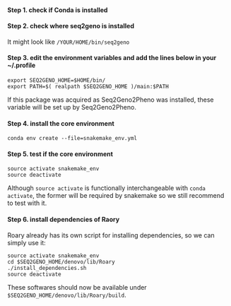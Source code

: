#### Step 1. check if Conda is installed
#### Step 2. check where seq2geno is installed
It might look like `/YOUR/HOME/bin/seq2geno`
#### Step 3. edit the environment variables and add the lines below in your ~/.profile
```
export SEQ2GENO_HOME=$HOME/bin/
export PATH=$( realpath $SEQ2GENO_HOME )/main:$PATH
```
If this package was acquired as Seq2Geno2Pheno was installed, these variable will be set up by Seq2Geno2Pheno.

#### Step 4. install the core environment
```
conda env create --file=snakemake_env.yml
```
#### Step 5. test if the core environment 
```
source activate snakemake_env
source deactivate
```
Although `source activate` is functionally interchangeable with `conda activate`, the former will be required by snakemake so we still recommend to test with it. 

#### Step 6. install dependencies of Raory 
Roary already has its own script for installing dependencies, so we can simply use it:

```
source activate snakemake_env
cd $SEQ2GENO_HOME/denovo/lib/Roary
./install_dependencies.sh
source deactivate
```
These softwares should now be available under `$SEQ2GENO_HOME/denovo/lib/Roary/build`.

